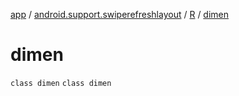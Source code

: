 [app](../../../index.md) / [android.support.swiperefreshlayout](../../index.md) / [R](../index.md) / [dimen](./index.md)

# dimen

`class dimen`
`class dimen`